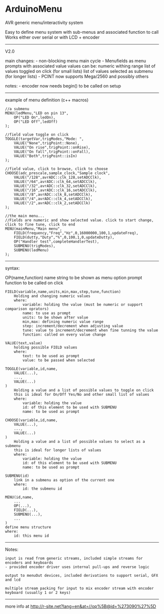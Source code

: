 ArduinoMenu
===========
AVR generic menu/interactivity system

Easy to define menu system with sub-menus and associated function to call
Works either over serial or with LCD + encoder

-------------------------------------------------------------------------------
V2.0 

main changes:
	- non-blocking menu main cycle
	- Menufields as menu prompts with associated value
		values can be:
			numeric withing range
			list of values toggled on click (for small lists)
			list of values selected as submenu (for longer lists)
	- PCINT now supports Mega/2560 and possibly others

notes:
	- encoder now needs begin() to be called on setup

-------------------------------------------------------------------------------
example of menu definition (c++ macros)

	//a submenu
	MENU(ledMenu,"LED on pin 13",
		OP("LED On",ledOn),
		OP("LED Off",ledOff)
	);

	//field value toggle on click
	TOGGLE(targetVar,trigModes,"Mode: ",
		VALUE("None",trigPoint::None),
		VALUE("On rise",trigPoint::onRise),
		VALUE("On fall",trigPoint::onFall),
		VALUE("Both",trigPoint::isIn)
	);

	//field value, click to browse, click to choose
	CHOOSE(adc_prescale,sample_clock,"Sample clock",
		VALUE("/128",avrADC::clk_128,setADCClk),
		VALUE("/64",avrADC::clk_64,setADCClk),
		VALUE("/32",avrADC::clk_32,setADCClk),
		VALUE("/16",avrADC::clk_16,setADCClk),
		VALUE("/8",avrADC::clk_8,setADCClk),
		VALUE("/4",avrADC::clk_4,setADCClk),
		VALUE("/2",avrADC::clk_2,setADCClk)
	);

	//the main menu...
	//Fields are numeric and show selected value. click to start change, click to fine tune, click to end
	MENU(mainMenu,"Main menu",
		FIELD(frequency,"Freq","Hz",0,16000000,100,1,updateFreq),
		FIELD(dutty,"Duty","%",0,100,1,0,updateDutty),
		OP("Handler test",completeHandlerTest),
		SUBMENU(trigModes),
		SUBMENU(ledMenu)
	);

-------------------------------------------------------------------------------
syntax:

  OP(name,function)
		name string to be shown as menu option prompt
		function to be called on click
	
	FIELD(variable,name,units,min,max,step,tune,function)
		Holding and changing numeric values
		where:
			variable: holding the value (must be numeric or support comparison oprators)
			name: to use as prompt
			units: to be shown after value
			min,max: defining numeric value range
			step: increment/decrement when adjusting value
			tune: value to increment/decrement when fine tunning the value
			function: called on every value change
	
	VALUE(text,value)
		holding possible FIELD values
		where:
			text: to be used as prompt
			value: to be passed when selected
		
	TOGGLE(variable,id,name,
		VALUE(...),
		...,
		VALUE(...)
	)
		Holding a value and a list of possible values to toggle on click
		this is ideal for On/Off Yes/No and other small list of values
		where:
			variable: holding the value
			id: of this element to be used with SUBMENU
			name: to be used as prompt
			
	CHOOSE(variable,id,name,
		VALUE(...),
		...,
		VALUE(...)
	)
		Holding a value and a list of possible values to select as a submenu
		this is ideal for longer lists of values
		where:
			variable: holding the value
			id: of this element to be used with SUBMENU
			name: to be used as prompt

	SUBMENU(id)
		link in a submenu as option of the current one
		where:
			id: the submenu id

	MENU(id,name,
		...
		OP(...),
		FIELD(...),
		SUBMENU(...),
		...
	)
	define menu structure
	where:
		id: this menu id
		
-------------------------------------------------------------------------------
Notes:

	input is read from generic streams, included simple streams for encoders and keyboards
	- provided encoder driver uses internal pull-ups and reverse logic

	output to menuOut devices, included derivations to support serial, GFX and lcd

	multiple stream packing for input to mix encoder stream with encoder keyboard (usually 1 or 2 keys)

-------------------------------------------------------------------------------
more info at http://r-site.net?lang=en&at=//op%5B@id=%273090%27%5D



